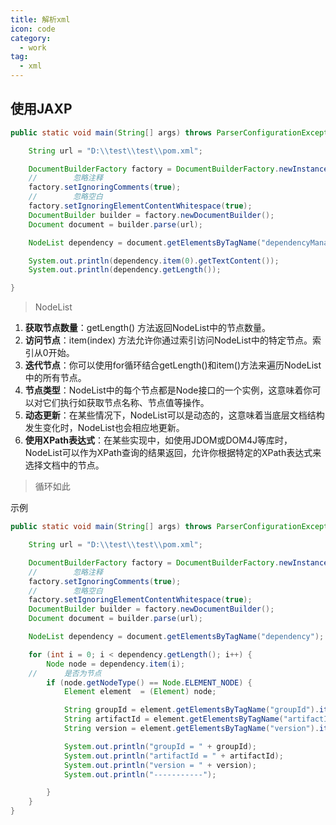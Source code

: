 ```yaml
---
title: 解析xml
icon: code
category:
  - work
tag:
  - xml 
---
```



## 使用JAXP
```java
public static void main(String[] args) throws ParserConfigurationException, IOException, SAXException {

	String url = "D:\\test\\test\\pom.xml";

	DocumentBuilderFactory factory = DocumentBuilderFactory.newInstance();
	//        忽略注释
	factory.setIgnoringComments(true);
	//        忽略空白
	factory.setIgnoringElementContentWhitespace(true);
	DocumentBuilder builder = factory.newDocumentBuilder();
	Document document = builder.parse(url);

	NodeList dependency = document.getElementsByTagName("dependencyManagement");

	System.out.println(dependency.item(0).getTextContent());
	System.out.println(dependency.getLength());

}
```
> NodeList

1. **获取节点数量**：getLength() 方法返回NodeList中的节点数量。
2. **访问节点**：item(index) 方法允许你通过索引访问NodeList中的特定节点。索引从0开始。
3. **迭代节点**：你可以使用for循环结合getLength()和item()方法来遍历NodeList中的所有节点。
4. **节点类型**：NodeList中的每个节点都是Node接口的一个实例，这意味着你可以对它们执行如获取节点名称、节点值等操作。
5. **动态更新**：在某些情况下，NodeList可以是动态的，这意味着当底层文档结构发生变化时，NodeList也会相应地更新。
6. **使用XPath表达式**：在某些实现中，如使用JDOM或DOM4J等库时，NodeList可以作为XPath查询的结果返回，允许你根据特定的XPath表达式来选择文档中的节点。
> 循环如此

示例
```java
public static void main(String[] args) throws ParserConfigurationException, IOException, SAXException {

	String url = "D:\\test\\test\\pom.xml";

	DocumentBuilderFactory factory = DocumentBuilderFactory.newInstance();
	//        忽略注释
	factory.setIgnoringComments(true);
	//        忽略空白
	factory.setIgnoringElementContentWhitespace(true);
	DocumentBuilder builder = factory.newDocumentBuilder();
	Document document = builder.parse(url);

	NodeList dependency = document.getElementsByTagName("dependency");

	for (int i = 0; i < dependency.getLength(); i++) {
		Node node = dependency.item(i);
	//		是否为节点
		if (node.getNodeType() == Node.ELEMENT_NODE) {
			Element element  = (Element) node;

			String groupId = element.getElementsByTagName("groupId").item(0).getTextContent();
			String artifactId = element.getElementsByTagName("artifactId").item(0).getTextContent();
			String version = element.getElementsByTagName("version").item(0).getTextContent();

			System.out.println("groupId = " + groupId);
			System.out.println("artifactId = " + artifactId);
			System.out.println("version = " + version);
			System.out.println("-----------");

		}
	}
}
```

